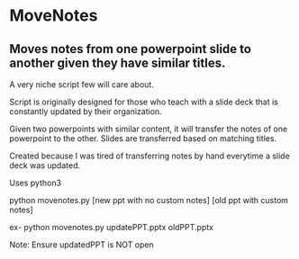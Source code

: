 # MoveNotes
Moves notes from one powerpoint slide to another given they have similar titles.
--------------------------------------------------------------------------------

A very niche script few will care about.

Script is originally designed for those who teach with a slide deck that is constantly updated by their organization.

Given two powerpoints with similar content, it will transfer the notes of one powerpoint to the other. Slides are transferred based on matching titles.

Created because I was tired of transferring notes by hand everytime a slide deck was updated.

Uses python3

python movenotes.py [new ppt with no custom notes] [old ppt with custom notes]

ex-
python movenotes.py updatePPT.pptx oldPPT.pptx


Note: Ensure updatedPPT is NOT open
      
